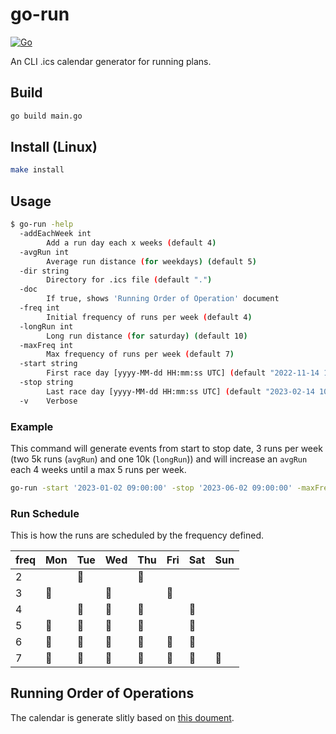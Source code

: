 # go-run

[![Go](https://github.com/mauriciocordeiro/go-run/actions/workflows/go.yml/badge.svg)](https://github.com/mauriciocordeiro/go-run/actions/workflows/go.yml)

An CLI .ics calendar generator for running plans.

## Build

```sh
go build main.go
```

## Install (Linux)

```sh
make install
```

## Usage

```sh
$ go-run -help
  -addEachWeek int
        Add a run day each x weeks (default 4)
  -avgRun int
        Average run distance (for weekdays) (default 5)
  -dir string
        Directory for .ics file (default ".")
  -doc
        If true, shows 'Running Order of Operation' document
  -freq int
        Initial frequency of runs per week (default 4)
  -longRun int
        Long run distance (for saturday) (default 10)
  -maxFreq int
        Max frequency of runs per week (default 7)
  -start string
        First race day [yyyy-MM-dd HH:mm:ss UTC] (default "2022-11-14 10:46:16")
  -stop string
        Last race day [yyyy-MM-dd HH:mm:ss UTC] (default "2023-02-14 10:46:16")
  -v    Verbose
```

### Example

This command will generate events from start to stop date, 3 runs per week (two 5k runs (`avgRun`) and one 10k (`longRun`)) and will increase an `avgRun` each 4 weeks until a max 5 runs per week.

```sh
go-run -start '2023-01-02 09:00:00' -stop '2023-06-02 09:00:00' -maxFreq 5 -avgRun 5 -longRun 10 -addEachWeek 4 -freq 3
```

### Run Schedule

This is how the runs are scheduled by the frequency defined. 

| freq | Mon      | Tue      | Wed      | Thu      | Fri      | Sat      | Sun      |
|------|----------|----------|----------|----------|----------|----------|----------|
| 2    |          | :runner: |          | :runner: |          |          |          |
| 3    | :runner: |          | :runner: |          | :runner: |          |          |
| 4    |          | :runner: | :runner: | :runner: |          | :runner: |          |
| 5    | :runner: | :runner: | :runner: | :runner: |          | :runner: |          |
| 6    | :runner: | :runner: | :runner: | :runner: | :runner: | :runner: |          |
| 7    | :runner: | :runner: | :runner: | :runner: | :runner: | :runner: | :runner: |

## Running Order of Operations

The calendar is generate slitly based on [this doument](https://drive.google.com/file/d/1wzPab2BlX4N_2vEJMdVu_alagE6pIlAt/view).
